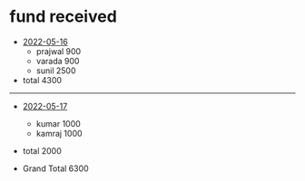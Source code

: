 # fund received

- [2022-05-16](journal/2022-05-16.md)
  - prajwal 900
  - varada  900
  - sunil   2500
- total 4300 

---
- [2022-05-17](journal/2022-05-17.md)
  - kumar 1000
  - kamraj 1000
- total 2000

- Grand Total 6300
  